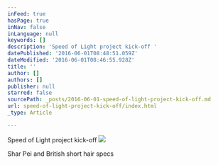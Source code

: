 ```yaml
---
inFeed: true
hasPage: true
inNav: false
inLanguage: null
keywords: []
description: 'Speed of Light project kick-off '
datePublished: '2016-06-01T08:48:51.059Z'
dateModified: '2016-06-01T08:46:55.928Z'
title: ''
author: []
authors: []
publisher: null
starred: false
sourcePath: _posts/2016-06-01-speed-of-light-project-kick-off.md
url: speed-of-light-project-kick-off/index.html
_type: Article

---
```

Speed of Light project kick-off ![](https://the-grid-user-content.s3-us-west-2.amazonaws.com/8a212a37-3acb-46c4-8206-1f69e4bed0f5.jpg)

Shar Pei and British short hair specs